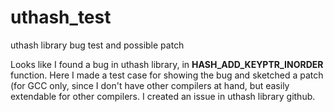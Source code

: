 # uthash_test
uthash library bug test and possible patch

Looks like I found a bug in uthash library, in **HASH_ADD_KEYPTR_INORDER** function.
Here I made a test case for showing the bug and sketched a patch (for GCC only, since I don't have other compilers at hand, but easily extendable for other compilers.
I created an issue in uthash library github.
